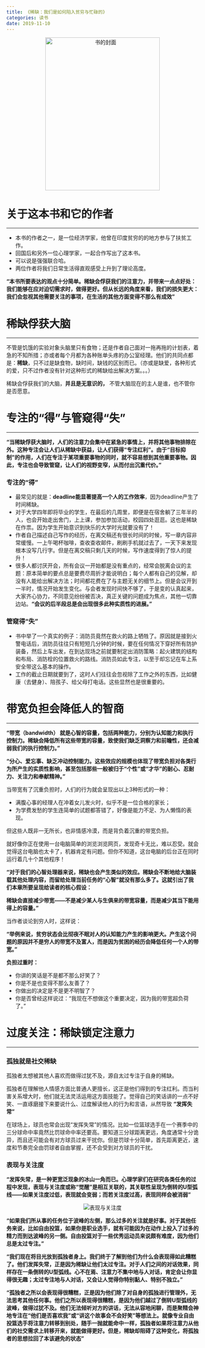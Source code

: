 ```yaml
---
title: 《稀缺：我们是如何陷入贫穷与忙碌的》
categories: 读书
date: 2019-11-10
---
```


<div align="center">
<img src="https://i.loli.net/2019/11/10/61O7IspMNE5mPhW.png" width = "300" height="400" alt="书的封面">
</div>

# 关于这本书和它的作者
---
* 本书的作者之一，是一位经济学家，他曾在印度贫穷的的地方参与了扶贫工作。
* 回国后和另外一位心理学家，一起合作写出了这本书。
* 可以说是强强联合哈。
* 两位作者将我们日常生活得直观感受上升到了理论高度。

**“本书所要表达的观点十分简单。稀缺会俘获我们的注意力，并带来一点点好处：我们能够在应对迫切需求时，做得更好。但从长远的角度来看，我们的损失更大：我们会忽视其他需要关注的事项，在生活的其他方面变得不那么有成效”**

# 稀缺俘获大脑
---
不管是饥饿的实验对象头脑里只有食物；还是作者自己面对一拖再拖的计划表，着急的不知所措；亦或者每个月都为各种账单头疼的办公室经理。他们的共同点都是：**稀缺**，只不过是缺食物，缺时间，缺钱的区别而已。（亦或是缺爱，各种形式的爱，只不过作者没有针对这种形式的稀缺给出解决方案。。。）

稀缺会俘获我们的大脑，**并且是无意识的，** 不管大脑现在的主人是谁，也不管你是否愿意。

# 专注的“得”与管窥得“失”
---
**“当稀缺俘获大脑时，人们的注意力会集中在紧急的事情上，并将其他事物排除在外。这种专注会让人们从稀缺中获益，让人们获得“专注红利”。由于“目标抑制”的作用，人们在专注于某项重要事物的同时，就不容易想到其他重要事物。因此，专注也会导致管窥，让人们的视野变窄，从而付出沉重代价。”**

### 专注的“得”
* 最常见的就是：**deadline能显著提高一个人的工作效率**，因为deadline产生了时间稀缺。
* 对于大学四年即将毕业的学生，在最后的几周里，即便是在宿舍躺了三年半的人，也会开始走出舍门，上上课，参加参加活动，校园四处逛逛。这也是稀缺在作祟。因为学生开始意识到快乐的大学时光就要没有了！
* 作者自己描述自己写作的经历，在离交稿还有很长时间的时候，写一章内容非常缓慢。一上午喝杯咖啡，查收查收邮件，刷刷手机就过去了，一天下来发现根本没写几行字。但是在离交稿只剩几天的时候，写作速度得到了惊人的提升！
* 很多人都讨厌开会，所有会议一开始都是没有重点的，经常会脱离会议的主题：原本简单的要点总是要费尽周折才能说明白；每个人都有自己的见解，却没有人能给出解决方法；时间都花费在了与主题无关的细节上。但是会议开到一半时，情况开始发生变化。与会者发现时间快不够了，于是变的认真起来，大家齐心协力，不同意见纷纷被否决，真正关键的问题成为焦点，其他一切靠边站。**“会议的后半段总是会出现很多此种实质性的进展。”**
 
### 管窥得“失”
* 书中举了一个真实的例子：消防员竟然在救火的路上牺牲了。原因就是接到火警电话后，消防员往往只有短短几分钟的时候，要在任何情况下穿好所有防护装备，然后上车出发，在到达现场之前就要制定出消防策略：起火建筑的结构和布局、消防栓的位置救火的路线。消防员如此专注，以至于却忘记在车上系安全带这么基本的操作。
* 工作的截止日期就要到了，这时人们往往会忽视除了工作之外的东西，比如健康（去健身）、陪孩子、给父母打电话。这些显然也是很重要的。

# 带宽负担会降低人的智商
---
**“带宽（bandwidth） 就是心智的容量，包括两种能力，分别为认知能力和执行控制力。稀缺会降低所有这些带宽的容量，致使我们缺乏洞察力和前瞻性，还会减弱我们的执行控制力。”**

**“分心、爱忘事、缺乏冲动控制能力。这些效应的规模也体现了带宽负担对各类行为所产生的实质性影响，甚至包括那些一般被归于“个性”或“才华”的耐心、忍耐力、关注力和奉献精神。”**

当带宽有了沉重负担时，人们的行为就会呈现出以上3种形式的一种：
* 满腹心事的经理人在冲着女儿发火时，似乎不是一位合格的家长；
* 为学费发愁的学生连简单的试题都答错了，好像是能力不足、为人懒惰的表现。

但这些人既非一无所长，也非情感冷漠，而是背负着沉重的带宽负担。

就好像你正在使用一台电脑简单的浏览浏览网页，发现奇卡无比，难以忍受。就会觉得这台电脑也太卡了，机器肯定有问题。但你不知道，这台电脑的后台正在同时运行着几十个其他程序！

**“对于我们的心智处理器来说，稀缺也会产生类似的效应。稀缺会不断地给大脑装载其他处理内容，而留给处理当前任务的“心智”就没有那么多了。这就引出了我们本章所要呈现给读者的核心假设：**

**稀缺会直接减少带宽——不是减少某人与生俱来的带宽容量，而是减少其当下能用得上的容量。”**

当作者谈论到穷人时，这样说：

**“举例来说，贫穷状态会比彻夜不眠对人的认知能力产生的影响更大。产生这个问题的原因并不是穷人的带宽不及富人，而是因为贫困的经历会降低任何一个人的带宽。”**

**负担过重时：**
* 你讲的笑话是不是都不那么好笑了？
* 你是不是也变得不那么友善了？
* 你做出的决定是不是更不明智了？
* 你是否曾经这样说过：“我现在不想做这个重要决定，因为我的带宽超负荷了。”

# 过度关注：稀缺锁定注意力
---

### 孤独就是社交稀缺
孤独者太想被其他人喜欢而做得过犹不及，源自太过专注于自身的稀缺。

孤独者在理解他人情感方面比普通人更擅长，这正是他们得到的专注红利。而当利害关系增大时，他们就无法灵活运用这方面技能了。觉得自己的笑话讲的一点不好笑、一直琢磨接下来要说什么、过度解读他人的行为和言语，从然导致 **“发挥失常”**

在球场上，球员也常会出现“发挥失常”的情况。比如一位篮球选手在一个赛季中的三分球命中率竟然比罚球命中率还要高。要知道三分球距离更远，角度通常十分诡异，而且还可能会有对方球员过来干扰你。但是罚球十分简单，首先距离更近，速度和节奏完全由罚球者自由掌握，还不会受到对方球员的干扰。

### 表现与关注度

**“发挥失常，是一种更宽泛现象的冰山一角而已。心理学家们在研究各类任务的过程中发现，表现与关注度或称“觉醒”是相互关联的，其关联性呈现为倒转的U型弧线——如果关注度过低，表现就会变弱；而若关注度过高，表现同样会被消弱”**

<div align="center">
<img src="https://i.loli.net/2019/11/19/gxUyh7VopTIWa5C.jpg" alt="表现与关注度">
</div>

**“如果我们所从事的任务位于波峰的左侧，那么过多的关注就是好事。对于其他任务来说，比如自由投篮，如果你是职业选手，就有可能因为在动作上投入了过多的精力而到达波峰的另一侧。自由投篮对于一些优秀运动员来说颇有难度，因为他们总是太过专注。”**

**“我们现在将目光放到孤独者身上。我们终于了解到他们为什么会表现得如此糟糕了。他们发挥失常，正是因为稀缺让他们太过专注。对于人们之间的对话效果，同样存在一条倒转的U型弧线。心不在焉、注意力不集中地与人对话，肯定会让你显得很无趣；太过专注地与人对话，又会让人觉得你特别黏人、特别不独立。”**

**“孤独者之所以会表现得很糟糕，正是因为他们除了对自身的孤独进行管理外，无法思考其他任何事。他们之所以表现得很糟糕，是因为他们越过了倒转U型弧线的波峰，做得过犹不及。他们无法倾听对方的讲话，无法从容地闲聊，而是聚精会神地专注在“他们是否喜欢我”或“讲这个故事会不会好笑”等想法上。就像专业自由投篮选手将注意力转移到别处，随手一抛就能命中一样，孤独者如果将注意力从他们的社交需求上转移开来，就能做得更好。但是，稀缺却阻碍了这种变化，将孤独者的思想拉回了本该避免的状态”**



